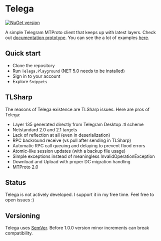 # Telega

[![NuGet version](https://shields.io/nuget/vpre/Telega)](https://www.nuget.org/packages/Telega)

A simple Telegram MTProto client that keeps up with latest layers.
Check out [documentation prototype](https://ilyalatt.github.io/Telega/docs).
You can see the a lot of examples [here](https://github.com/ilyalatt/Telega/tree/master/Telega.Playground).

## Quick start

* Clone the repository
* Run `Telega.Playground` (NET 5.0 needs to be installed)
* Sign in to your account
* Explore `Snippets`

## TLSharp

The reasons of Telega existence are TLSharp issues. Here are pros of Telega:

* Layer 135 generated directly from Telegram Desktop .tl scheme
* Netstandard 2.0 and 2.1 targets
* Lack of reflection at all (even in deserialization)
* RPC backround receive (vs pull after sending in TLSharp)
* Automatic RPC call queuing and delaying to prevent flood errors
* Atomic-like session updates (with a backup file usage)
* Simple exceptions instead of meaningless InvalidOperationException
* Download and Upload with proper DC migration handling
* MTProto 2.0

## Status

Telega is not actively developed. I support it in my free time. Feel free to open issues :)

## Versioning

Telega uses [SemVer](https://semver.org/). Before 1.0.0 version minor increments can break compatibility.
